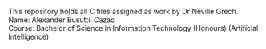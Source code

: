 This repository holds all C files assigned as work by Dr Neville Grech.\
Name: Alexander Busuttil Cazac\
Course: Bachelor of Science in Information Technology (Honours) (Artificial Intelligence)
